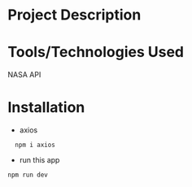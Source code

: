 # Project Description


# Tools/Technologies Used
NASA API 


# Installation
- axios
``` 
  npm i axios
```
- run this app
```
npm run dev
```

